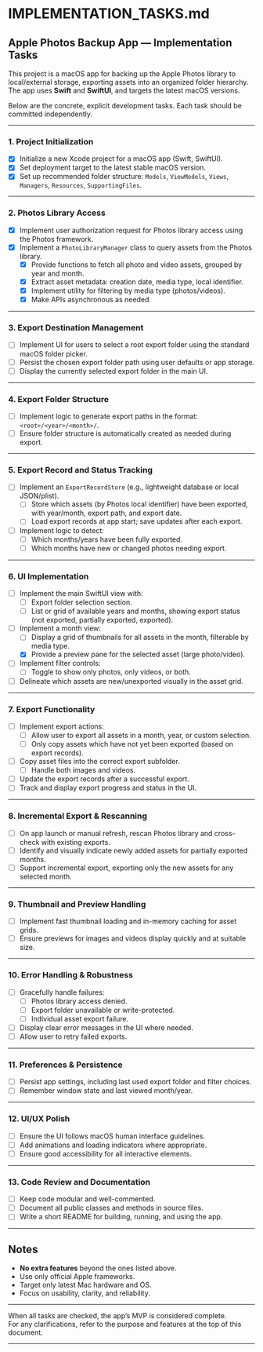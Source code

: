 # IMPLEMENTATION_TASKS.md

## Apple Photos Backup App — Implementation Tasks

This project is a macOS app for backing up the Apple Photos library to
local/external storage, exporting assets into an organized folder hierarchy. The
app uses **Swift** and **SwiftUI**, and targets the latest macOS versions.

Below are the concrete, explicit development tasks. Each task should be
committed independently.

---

### 1. Project Initialization

- [x] Initialize a new Xcode project for a macOS app (Swift, SwiftUI).
- [x] Set deployment target to the latest stable macOS version.
- [x] Set up recommended folder structure: `Models`, `ViewModels`, `Views`,
      `Managers`, `Resources`, `SupportingFiles`.

---

### 2. Photos Library Access

- [x] Implement user authorization request for Photos library access using the
      Photos framework.
- [x] Implement a `PhotoLibraryManager` class to query assets from the Photos
      library.
  - [x] Provide functions to fetch all photo and video assets, grouped by year
        and month.
  - [x] Extract asset metadata: creation date, media type, local identifier.
  - [x] Implement utility for filtering by media type (photos/videos).
  - [x] Make APIs asynchronous as needed.

---

### 3. Export Destination Management

- [ ] Implement UI for users to select a root export folder using the standard
      macOS folder picker.
- [ ] Persist the chosen export folder path using user defaults or app storage.
- [ ] Display the currently selected export folder in the main UI.

---

### 4. Export Folder Structure

- [ ] Implement logic to generate export paths in the format:
      `<root>/<year>/<month>/`.
- [ ] Ensure folder structure is automatically created as needed during export.

---

### 5. Export Record and Status Tracking

- [ ] Implement an `ExportRecordStore` (e.g., lightweight database or local
      JSON/plist).
  - [ ] Store which assets (by Photos local identifier) have been exported, with
        year/month, export path, and export date.
  - [ ] Load export records at app start; save updates after each export.
- [ ] Implement logic to detect:
  - [ ] Which months/years have been fully exported.
  - [ ] Which months have new or changed photos needing export.

---

### 6. UI Implementation

- [ ] Implement the main SwiftUI view with:
  - [ ] Export folder selection section.
  - [ ] List or grid of available years and months, showing export status (not
        exported, partially exported, exported).
- [ ] Implement a month view:
  - [ ] Display a grid of thumbnails for all assets in the month, filterable by
        media type.
  - [x] Provide a preview pane for the selected asset (large photo/video).
- [ ] Implement filter controls:
  - [ ] Toggle to show only photos, only videos, or both.
- [ ] Delineate which assets are new/unexported visually in the asset grid.

---

### 7. Export Functionality

- [ ] Implement export actions:
  - [ ] Allow user to export all assets in a month, year, or custom selection.
  - [ ] Only copy assets which have not yet been exported (based on export
        records).
- [ ] Copy asset files into the correct export subfolder.
  - [ ] Handle both images and videos.
- [ ] Update the export records after a successful export.
- [ ] Track and display export progress and status in the UI.

---

### 8. Incremental Export & Rescanning

- [ ] On app launch or manual refresh, rescan Photos library and cross-check
      with existing exports.
- [ ] Identify and visually indicate newly added assets for partially exported
      months.
- [ ] Support incremental export, exporting only the new assets for any selected
      month.

---

### 9. Thumbnail and Preview Handling

- [ ] Implement fast thumbnail loading and in-memory caching for asset grids.
- [ ] Ensure previews for images and videos display quickly and at suitable
      size.

---

### 10. Error Handling & Robustness

- [ ] Gracefully handle failures:
  - [ ] Photos library access denied.
  - [ ] Export folder unavailable or write-protected.
  - [ ] Individual asset export failure.
- [ ] Display clear error messages in the UI where needed.
- [ ] Allow user to retry failed exports.

---

### 11. Preferences & Persistence

- [ ] Persist app settings, including last used export folder and filter
      choices.
- [ ] Remember window state and last viewed month/year.

---

### 12. UI/UX Polish

- [ ] Ensure the UI follows macOS human interface guidelines.
- [ ] Add animations and loading indicators where appropriate.
- [ ] Ensure good accessibility for all interactive elements.

---

### 13. Code Review and Documentation

- [ ] Keep code modular and well-commented.
- [ ] Document all public classes and methods in source files.
- [ ] Write a short README for building, running, and using the app.

---

## Notes

- **No extra features** beyond the ones listed above.
- Use only official Apple frameworks.
- Target only latest Mac hardware and OS.
- Focus on usability, clarity, and reliability.

---

When all tasks are checked, the app’s MVP is considered complete.\
For any clarifications, refer to the purpose and features at the top of this
document.

---
